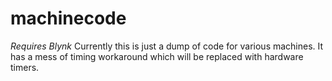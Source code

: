 # machinecode
*Requires Blynk* Currently this is just a dump of code for various machines. It has a mess of timing workaround which will be replaced with hardware timers.
